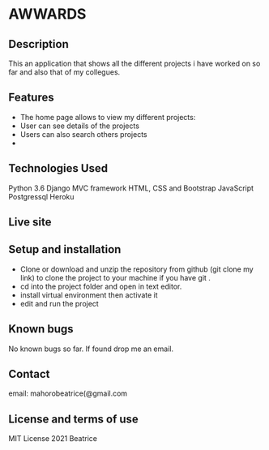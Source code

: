 # AWWARDS

## Description

This an application that shows all the different projects i have worked 
on so far and also that of my collegues.
## Features

- The home page allows to view  my different projects:
- User can see details of the projects
- Users can also search others projects
-

## Technologies Used

Python 3.6
Django MVC framework
HTML, CSS and Bootstrap
JavaScript
Postgressql
Heroku

## Live site


## Setup and installation

- Clone or download and unzip the repository from github  (git clone my link) to clone the project to your machine if you have git .
- cd into the project folder and open in text editor.
- install virtual environment then activate it
- edit and run the project

## Known bugs

No known bugs so far. If found drop me an email.


## Contact

email: mahorobeatrice(@gmail.com

## License and terms of use

MIT License 2021 Beatrice
